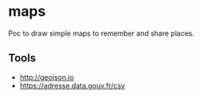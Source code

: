 # maps

Poc to draw simple maps to remember and share places.

## Tools

* http://geojson.io
* https://adresse.data.gouv.fr/csv

